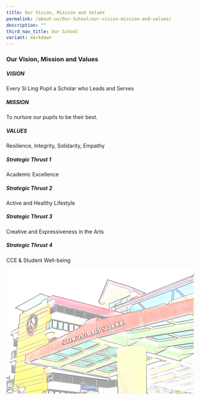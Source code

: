 ```yaml
---
title: Our Vision, Mission and Values
permalink: /about-us/Our-School/our-vision-mission-and-values/
description: ""
third_nav_title: Our School
variant: markdown
---
```

### Our Vision, Mission and Values

##### **VISION**

Every Si Ling Pupil a Scholar who Leads and Serves

##### **MISSION**

To nurture our pupils to be their best.

##### **VALUES**

Resilience, Integrity, Solidarity, Empathy

  
##### **Strategic Thrust 1**

Academic Excellence

##### **Strategic Thrust 2**

Active and Healthy Lifestyle

##### **Strategic Thrust 3**

Creative and Expressiveness in the Arts

##### **Strategic Thrust 4**

CCE & Student Well-being 

![School building inverted colours](/images/About%20Us/VMV.png)